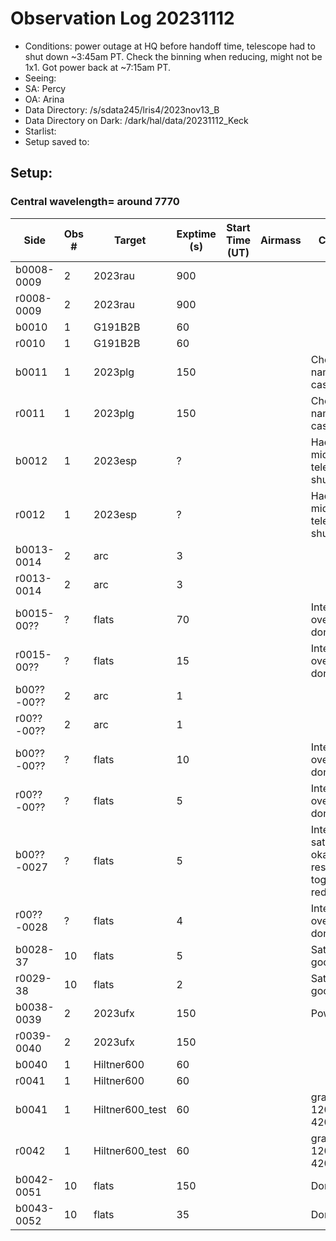 # Observation Log 20231112

* Conditions: power outage at HQ before handoff time, telescope had to shut down ~3:45am PT. Check the binning when reducing, might not be 1x1. Got power back at ~7:15am PT.
* Seeing:
* SA: Percy
* OA: Arina
* Data Directory: /s/sdata245/lris4/2023nov13_B
* Data Directory on Dark: /dark/hal/data/20231112_Keck
* Starlist: 
* Setup saved to: 

## Setup: 

    
### Central wavelength= around 7770


| Side | Obs #     | Target    | Exptime (s) | Start Time (UT) | Airmass | Comments                                                   |
|------|-----------|-----------|-------------|-----------------|---------|------------------------------------------------------------|
|b0008-0009|2|2023rau        |900| |||
|r0008-0009|2|2023rau        |900| |||
|b0010|1|G191B2B        |60| |||
|r0010|1|G191B2B        |60| |||
|b0011|1|2023plg        |150| ||Check object name just in case|
|r0011|1|2023plg        |150| ||Check object name just in case|
|b0012|1|2023esp        |?| ||Had to stop midway, telescope shutting down|
|r0012|1|2023esp        |?| ||Had to stop midway, telescope shutting down|
|b0013-0014|2|arc        |3| |||
|r0013-0014|2|arc        |3| |||
|b0015-00??|?|flats        |70| ||Internal, oversaturated, don't use|
|r0015-00??|?|flats        |15| ||Internal, oversaturated, don't use|
|b00??-00??|2|arc        |1| |||
|r00??-00??|2|arc        |1| |||
|b00??-00??|?|flats        |10| ||Internal, still oversaturated, don't use|
|r00??-00??|?|flats        |5| ||Internal, still oversaturated, don't use|
|b00??-0027|?|flats        |5| ||Internal, saturation okay, just restarting together with red flats|
|r00??-0028|?|flats        |4| ||Internal, still oversaturated, don't use|
|b0028-37|10|flats        |5| ||Saturation good|
|r0029-38|10|flats        |2| ||Saturation good|
|b0038-0039|2|2023ufx        |150| ||Power back|
|r0039-0040|2|2023ufx        |150| |||
|b0040|1|Hiltner600        |60| |||
|r0041|1|Hiltner600        |60| |||
|b0041|1|Hiltner600_test        |60| ||grating 1200/7500 4200|
|r0042|1|Hiltner600_test        |60| ||grating 1200/7500 4200|
|b0042-0051|10|flats        |150| ||Dome|
|b0043-0052|10|flats        |35| ||Dome|
